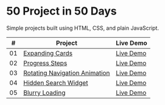# 50 Project in 50 Days

Simple projects built using HTML, CSS, and plain JavaScript.

|  #  | Project                                                          | Live Demo                                                                          |
| :-: | ---------------------------------------------------------------- | ---------------------------------------------------------------------------------- |
| 01  | [Expanding Cards](./expanding-cards/README.md)                   | [Live Demo](https://josephgattuso.github.io/50-projects/expanding-cards/index)     |
| 02  | [Progress Steps](./progress-steps/README.md)                     | [Live Demo](https://josephgattuso.github.io/50-projects/progress-steps/index)      |
| 03  | [Rotating Navigation Animation](./rotating-navigation/README.md) | [Live Demo](https://josephgattuso.github.io/50-projects/rotating-navigation/index) |
| 04  | [Hidden Search Widget](./hidden-search/README.md)                | [Live Demo](https://josephgattuso.github.io/50-projects/hidden-search/index)       |
| 05  | [Blurry Loading](./blurry-loading/README.md)                     | [Live Demo](https://josephgattuso.github.io/50-projects/blurry-loading/index)      |
